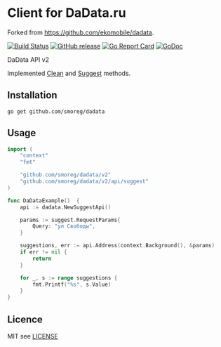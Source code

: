 # Client for DaData.ru

Forked from https://github.com/ekomobile/dadata.


[![Build Status](https://travis-ci.org/smoreg/dadata.svg)](https://travis-ci.org/smoreg/dadata)
[![GitHub release](https://img.shields.io/github/release/smoreg/dadata.svg)](https://github.com/smoreg/dadata/releases)
[![Go Report Card](https://goreportcard.com/badge/github.com/smoreg/dadata)](https://goreportcard.com/report/github.com/smoreg/dadata)
[![GoDoc](https://godoc.org/github.com/smoreg/dadata?status.svg)](https://godoc.org/github.com/smoreg/dadata)

DaData API v2

Implemented [Clean](https://dadata.ru/api/clean/) and [Suggest](https://dadata.ru/api/suggest/) methods.

## Installation

`go get github.com/smoreg/dadata`

## Usage
```go
import (
	"context"
	"fmt"

	"github.com/smoreg/dadata/v2"
	"github.com/smoreg/dadata/v2/api/suggest"
)

func DaDataExample()  {
	api := dadata.NewSuggestApi()

	params := suggest.RequestParams{
		Query: "ул Свободы",
	}

	suggestions, err := api.Address(context.Background(), &params)
	if err != nil {
		return
	}

	for _, s := range suggestions {
		fmt.Printf("%s", s.Value)
	}
}
```

## Licence
MIT see [LICENSE](LICENSE)
